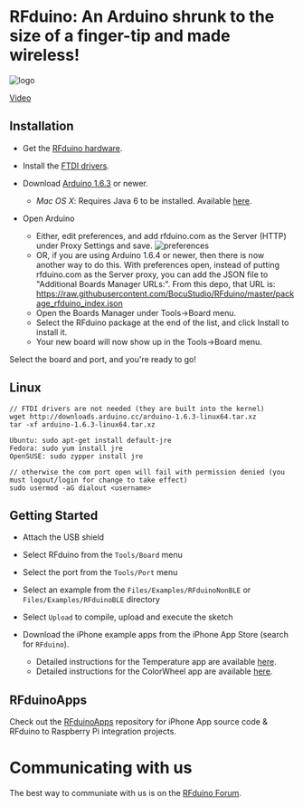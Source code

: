 # RFduino: An Arduino shrunk to the size of a finger-tip and made wireless!

![logo](https://raw.github.com/RFduino/RFduino/master/4up%20image.jpg)

[Video](http://www.youtube.com/watch?v=arWBdGwCJcM)  

## Installation

* Get the [RFduino hardware](http://RFduino.com).

* Install the [FTDI drivers](http://www.ftdichip.com/Drivers/VCP.htm).

* Download [Arduino 1.6.3](http://arduino.cc/en/Main/Software) or newer.
  * _Mac OS X_: Requires Java 6 to be installed. Available [here](https://support.apple.com/kb/DL1572?locale=en_US).

* Open Arduino
  * Either, edit preferences, and add rfduino.com as the Server (HTTP) under Proxy Settings and save.
      ![preferences](preferences.png)
  * OR, if you are using Arduino 1.6.4 or newer, then there is now another way to do this. With preferences open, instead of putting rfduino.com as the Server proxy, you can add the JSON file to "Additional Boards Manager URLs:". From this depo, that URL is: https://raw.githubusercontent.com/BocuStudio/RFduino/master/package_rfduino_index.json
  * Open the Boards Manager under Tools->Board menu.
  * Select the RFduino package at the end of the list, and click Install to install it.
  * Your new board will now show up in the Tools->Board menu.

Select the board and port, and you're ready to go!

## Linux

```
// FTDI drivers are not needed (they are built into the kernel)
wget http://downloads.arduino.cc/arduino-1.6.3-linux64.tar.xz
tar -xf arduino-1.6.3-linux64.tar.xz

Ubuntu: sudo apt-get install default-jre
Fedora: sudo yum install jre
OpenSUSE: sudo zypper install jre

// otherwise the com port open will fail with permission denied (you must logout/login for change to take effect)
sudo usermod -aG dialout <username>
```

## Getting Started

* Attach the USB shield

* Select RFduino from the ```Tools/Board``` menu

* Select the port from the ```Tools/Port``` menu

* Select an example from the ```Files/Examples/RFduinoNonBLE``` or ```Files/Examples/RFduinoBLE``` directory

* Select ```Upload``` to compile, upload and execute the sketch

* Download the iPhone example apps from the iPhone App Store (search for ```RFduino```).
    * Detailed instructions for the Temperature app are available [here](http://files.rfdigital.com/rfduino.temperature.guide.pdf).
    * Detailed instructions for the ColorWheel app are available [here](http://files.rfdigital.com/rfduino.rgb.colorwheel.guide.pdf).

## RFduinoApps

Check out the [RFduinoApps](http://github.com/RFduino/RFduinoApps) repository for iPhone App source code & RFduino to Raspberry Pi integration projects.

# Communicating with us

The best way to communiate with us is on the [RFduino Forum](http://forum.RFduino.com).
